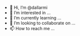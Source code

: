- 👋 Hi, I’m @dallarmi
- 👀 I’m interested in ...
- 🌱 I’m currently learning ...
- 💞️ I’m looking to collaborate on ...
- 📫 How to reach me ...

<!---
dallarmi/dallarmi is a ✨ special ✨ repository because its `README.md` (this file) appears on your GitHub profile.
You can click the Preview link to take a look at your changes.
--->
